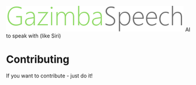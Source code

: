 ![GazimbaSpeech](images/GazimbaSpeech.png)
AI to speak with (like Siri)

# Contributing
If you want to contribute - just do it!
